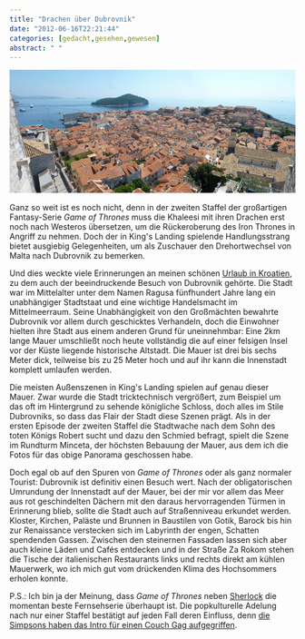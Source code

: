 ```yaml
---
title: "Drachen über Dubrovnik"
date: "2012-06-16T22:21:44"
categories: [gedacht,gesehen,gewesen]
abstract: " "
---
```


![Dubrovnik](dubrovnik.jpg)

Ganz so weit ist es noch nicht, denn in der zweiten Staffel der großartigen Fantasy-Serie *Game of Thrones* muss die Khaleesi mit ihren Drachen erst noch nach Westeros übersetzen, um die Rückeroberung des Iron Thrones in Angriff zu nehmen. Doch der in King's Landing spielende Handlungsstrang bietet ausgiebig Gelegenheiten, um als Zuschauer den Drehortwechsel von Malta nach Dubrovnik zu bemerken.

Und dies weckte viele Erinnerungen an meinen schönen [Urlaub in Kroatien](/blog/2010/10/04/der-glockenturm-im-diokletianspalast-split/), zu dem auch der beeindruckende Besuch von Dubrovnik gehörte. Die Stadt war im Mittelalter unter dem Namen Ragusa fünfhundert Jahre lang ein unabhängiger Stadtstaat und eine wichtige Handelsmacht im Mittelmeerraum. Seine Unabhängigkeit von den Großmächten bewahrte Dubrovnik vor allem durch geschicktes Verhandeln, doch die Einwohner hielten ihre Stadt aus einem anderen Grund für uneinnehmbar: Eine 2km lange Mauer umschließt noch heute vollständig die auf einer felsigen Insel vor der Küste liegende historische Altstadt. Die Mauer ist drei bis sechs Meter dick, teilweise bis zu 25 Meter hoch und auf ihr kann die Innenstadt komplett umlaufen werden.

Die meisten Außenszenen in King's Landing spielen auf genau dieser Mauer. Zwar wurde die Stadt tricktechnisch vergrößert, zum Beispiel um das oft im Hintergrund zu sehende königliche Schloss, doch alles im Stile Dubrovniks, so dass das Flair der Stadt diese Szenen prägt. Als in der ersten Episode der zweiten Staffel die Stadtwache nach dem Sohn des toten Königs Robert sucht und dazu den Schmied befragt, spielt die Szene im Rundturm Minceta, der höchsten Bebauung der Mauer, aus dem ich die Fotos für das obige Panorama geschossen habe.

Doch egal ob auf den Spuren von *Game of Thrones* oder als ganz normaler Tourist: Dubrovnik ist definitiv einen Besuch wert. Nach der obligatorischen Umrundung der Innenstadt auf der Mauer, bei der mir vor allem das Meer aus rot geschindelten Dächern mit den daraus hervorragenden Türmen in Erinnerung blieb, sollte die Stadt auch auf Straßenniveau erkundet werden. Kloster, Kirchen, Paläste und Brunnen in Baustilen von Gotik, Barock bis hin zur Renaissance verstecken sich im Labyrinth der engen, Schatten spendenden Gassen. Zwischen den steinernen Fassaden lassen sich aber auch kleine Läden und Cafés entdecken und in der Straße Za Rokom stehen die Tische der italienischen Restaurants links und rechts direkt am kühlen Mauerwerk, wo ich mich gut vom drückenden Klima des Hochsommers erholen konnte.

P.S.: Ich bin ja der Meinung, dass *Game of Thrones* neben [Sherlock](/blog/?s=sherlock) die momentan beste Fernsehserie überhaupt ist. Die popkulturelle Adelung nach nur einer Staffel bestätigt auf jeden Fall deren Einfluss, denn [die Simpsons haben das Intro für einen Couch Gag aufgegriffen](http://io9.com/5890410/watch-the-simpsons-game-of-thrones-intro).
